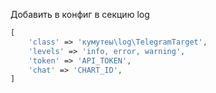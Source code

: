 Добавить в конфиг в секцию log 

```php
[
    'class' => 'кумутеы\log\TelegramTarget',
    'levels' => 'info, error, warning',
    'token' => 'API_TOKEN',
    'chat' => 'CHART_ID',
]
```
    